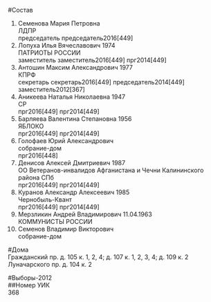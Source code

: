 #Состав  
1. Семенова Мария Петровна  
    ЛДПР  
    председатель председатель2016[449]  
2. Лопуха Илья Вячеславович 1974  
    ПАТРИОТЫ РОССИИ  
    заместитель заместитель2016[449] прг2014[449]  
3. Антошин Максим Александрович 1977  
    КПРФ  
    секретарь секретарь2016[449] председатель2014[449] заместитель2012[367]  
4. Аникеева Наталья Николаевна 1947  
    СР  
    прг2016[449] прг2014[449]  
5. Барляева Валентина Степановна 1956  
    ЯБЛОКО  
    прг2016[449] прг2014[449]  
6. Голофаев Юрий Александрович  
    собрание-дом  
    прг2016[448]  
7. Денисов Алексей Дмитриевич 1987  
    ОО Ветеранов-инвалидов Афганистана и Чечни Калининского района СПб  
    прг2016[449] прг2014[449]  
8. Куранов Александр Алексеевич 1985  
    Чернобыль-Квант  
    прг2016[449] прг2014[449]  
9. Мерзликин Андрей Владимирович 11.04.1963  
    КОММУНИСТЫ РОССИИ  
10. Семенов Владимир Викторович  
    собрание-дом  
  
#Дома  
Гражданский пр. д. 105 к. 1, 2, 4; д. 107 к. 1, 2, 3, 4; д. 109 к. 2 Луначарского пр. д. 104 к. 2  
  
#Выборы-2012  
##Номер УИК  
368  
